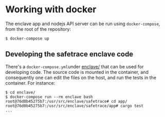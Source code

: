 # Working with docker
The enclave app and nodejs API server can be run using `docker-compose`,
from the root of the repository:

```shell
$ docker-compose up
```

## Developing the safetrace enclave code
There's a `docker-compose.yml`under [enclave/](enclave/) that can be used for
developing code. The source code is mounted in the container, and consequently
one can edit the files on the host, and run the tests in the container. For
instance:

```shell
$ cd enclave/
$ docker-compose run --rm enclave bash
root@76d0b45275b7:/usr/src/enclave/safetrace# cd app/
root@76d0b45275b7:/usr/src/enclave/safetrace/app# cargo test
...
```
